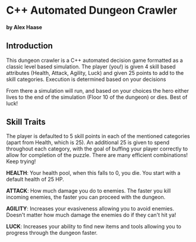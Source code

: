 # C++ Automated Dungeon Crawler
#### by Alex Haase

## Introduction
This dungeon crawler is a C++ automated decision game formatted as a classic level based simulation. The player (you!) is given 4 skill based attributes (Health, Attack, Agility, Luck) and given 25 points to add to the skill categories. Execution is determined based on your decisions

From there a simulation will run, and based on your choices the hero either lives to the end of the simulation (Floor 10 of the dungeon) or dies. Best of luck!

## Skill Traits
The player is defaulted to 5 skill points in each of the mentioned categories (apart from Health, which is 25). An additional 25 is given to spend throughout each category, with the goal of buffing your player correctly to allow for completion of the puzzle. There are many efficient combinations! Keep trying!

**HEALTH**: Your health pool, when this falls to 0, you die. You start with a default health of 25 HP.

**ATTACK**: How much damage you do to enemies. The faster you kill incoming enemies, the faster you can proceed with the dungeon.

**AGILITY**: Increases your evasiveness allowing you to avoid enemies. Doesn't matter how much damage the enemies do if they can't hit ya!

**LUCK**: Increases your ability to find new items and tools allowing you to progress through the dungeon faster.

